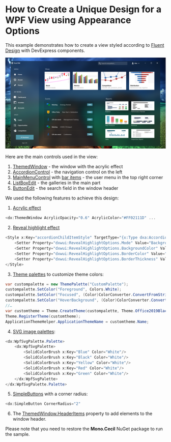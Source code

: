 # How to Create a Unique Design for a WPF View using Appearance Options

This example demonstrates how to create a view styled according to [Fluent Design](https://docs.microsoft.com/en-us/windows/apps/fluent-design-system) with DevExpress components.

![Alt text](Images/preview.png)


Here are the main controls used in the view:
1. [ThemedWindow](https://docs.devexpress.com/WPF/DevExpress.Xpf.Core.ThemedWindow) - the window with the acrylic effect 
2. [AccordionControl](https://docs.devexpress.com/WPF/118347/controls-and-libraries/navigation-controls/accordion-control) - the navigation control on the left
3. [MainMenuControl](https://docs.devexpress.com/WPF/DevExpress.Xpf.Bars.MainMenuControl) with [bar items](https://docs.devexpress.com/WPF/6553/controls-and-libraries/ribbon-bars-and-menu/bars/populating-bars/items-and-links) - the user menu in the top right corner
4. [ListBoxEdit](https://docs.devexpress.com/WPF/DevExpress.Xpf.Editors.ListBoxEdit) - the galleries in the main part
5. [ButtonEdit](https://docs.devexpress.com/WPF/DevExpress.Xpf.Editors.ButtonEdit) - the search field in the window header


We used the following features to achieve this design:
1. [Acrylic effect](https://docs.devexpress.com/WPF/401394/common-concepts/fluent-design-support#acrylic-window-background)
```csharp
<dx:ThemedWindow AcrylicOpacity="0.6" AcrylicColor="#FF02111D" ... 
```
2. [Reveal highlight effect](https://docs.devexpress.com/WPF/401394/common-concepts/fluent-design-support#reveal-highlight)
```csharp
<Style x:Key="accordionChildItemStyle" TargetType="{x:Type dxa:AccordionItem}">
    <Setter Property="dxwui:RevealHighlightOptions.Mode" Value="BackgroundAndBorder"/>
    <Setter Property="dxwui:RevealHighlightOptions.BackgroundColor" Value="#19E4D9D9"/>
    <Setter Property="dxwui:RevealHighlightOptions.BorderColor" Value="#FF615B5B"/>
    <Setter Property="dxwui:RevealHighlightOptions.BorderThickness" Value="1"/>
</Style>
```

3. [Theme palettes](https://docs.devexpress.com/WPF/400728/common-concepts/themes/palettes) to customize theme colors:
```csharp
var custompalette = new ThemePalette("CustomPalette");
custompalette.SetColor("Foreground", Colors.White);
custompalette.SetColor("Focused", (Color)ColorConverter.ConvertFromString("#A04B647A"));
custompalette.SetColor("HoverBackground", (Color)ColorConverter.ConvertFromString("#1FFFFFFF"));
//… 
var customtheme = Theme.CreateTheme(custompalette, Theme.Office2019Black);
Theme.RegisterTheme(customtheme);
ApplicationThemeHelper.ApplicationThemeName = customtheme.Name;
```
4. [SVG image palettes](https://docs.devexpress.com/WPF/120131/common-concepts/images/svg-images#svg-image-palettes):
```csharp
<dx:WpfSvgPalette.Palette>
    <dx:WpfSvgPalette>
        <SolidColorBrush x:Key="Blue" Color="White"/>
        <SolidColorBrush x:Key="Black" Color="White"/>
        <SolidColorBrush x:Key="Yellow" Color="White"/>
        <SolidColorBrush x:Key="Red" Color="White"/>
        <SolidColorBrush x:Key="Green" Color="White"/>
    </dx:WpfSvgPalette>
</dx:WpfSvgPalette.Palette>
```

5. [SimpleButtons](https://docs.devexpress.com/WPF/DevExpress.Xpf.Core.SimpleButton) with a corner radius:
```csharp
<dx:SimpleButton CornerRadius="2" 
```
6. The [ThemedWindow.HeaderItems](https://docs.devexpress.com/WPF/DevExpress.Xpf.Core.ThemedWindow.HeaderItems) property to add elements to the window header.

Please note that you need to restore the **Mono.Cecil** NuGet package to run the sample. 
